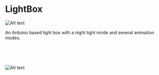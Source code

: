 # LightBox

![Alt text](https://raw.githubusercontent.com/jimmyadg/LightBox/master/header.jpg "header")


An Arduino based light box with a night light mode and several animation modes.

<br><br><br>

![Alt text](https://raw.githubusercontent.com/jimmyadg/LightBox/master/concept.png "design concept")
